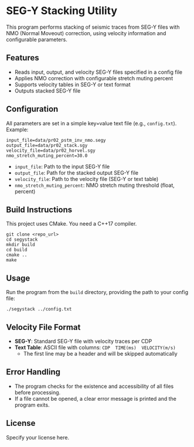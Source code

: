 # SEG-Y Stacking Utility

This program performs stacking of seismic traces from SEG-Y files with NMO (Normal Moveout) correction, using velocity information and configurable parameters.

## Features
- Reads input, output, and velocity SEG-Y files specified in a config file
- Applies NMO correction with configurable stretch muting percent
- Supports velocity tables in SEG-Y or text format
- Outputs stacked SEG-Y file

## Configuration
All parameters are set in a simple key=value text file (e.g., `config.txt`). Example:

```
input_file=data/pr02_pstm_inv_nmo.segy
output_file=data/pr02_stack.sgy
velocity_file=data/pr02_horvel.sgy
nmo_stretch_muting_percent=30.0
```

- `input_file`: Path to the input SEG-Y file
- `output_file`: Path for the stacked output SEG-Y file
- `velocity_file`: Path to the velocity file (SEG-Y or text table)
- `nmo_stretch_muting_percent`: NMO stretch muting threshold (float, percent)

## Build Instructions

This project uses CMake. You need a C++17 compiler.

```
git clone <repo_url>
cd segystack
mkdir build
cd build
cmake ..
make
```

## Usage

Run the program from the `build` directory, providing the path to your config file:

```
./segystack ../config.txt
```

## Velocity File Format
- **SEG-Y**: Standard SEG-Y file with velocity traces per CDP
- **Text Table**: ASCII file with columns: `CDP  TIME(ms)  VELOCITY(m/s)`
  - The first line may be a header and will be skipped automatically

## Error Handling
- The program checks for the existence and accessibility of all files before processing.
- If a file cannot be opened, a clear error message is printed and the program exits.

## License
Specify your license here. 